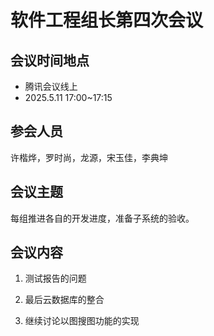 # 软件工程组长第四次会议

## 会议时间地点

- 腾讯会议线上
- 2025.5.11 17:00~17:15

## 参会人员

许楷烨，罗时尚，龙源，宋玉佳，李典坤

## 会议主题

每组推进各自的开发进度，准备子系统的验收。

## 会议内容

1. 测试报告的问题

2. 最后云数据库的整合

3. 继续讨论以图搜图功能的实现